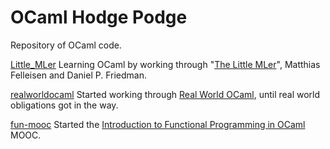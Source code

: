# OCaml Hodge Podge

Repository of OCaml code.

[Little_MLer](Little_MLer)
Learning OCaml by working through
"[The Little MLer](https://mitpress.mit.edu/books/little-mler)",
Matthias Felleisen and Daniel P. Friedman.

[realworldocaml](realworldocaml)
Started working through [Real World OCaml](https://realworldocaml.org/),
until real world obligations got in the way.

[fun-mooc](fun-mooc)
Started the [Introduction to Functional Programming in OCaml](https://www.fun-mooc.fr/courses/parisdiderot/56002S02/session02/about) MOOC.
